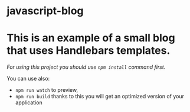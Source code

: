 # javascript-blog

  # This is an example of a small blog that uses Handlebars templates. <br>

  *For using this project you should use `npm install` command first.*
  
  You can use also:
  - `npm run watch` to preview,
  - `npm run build` thanks to this you will get an optimized version of your application
